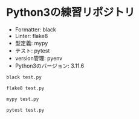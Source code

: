 # Python3の練習リポジトリ

- Formatter: black
- Linter: flake8
- 型定義: mypy
- テスト: pytest
- version管理: pyenv
- Python3のバージョン: 3.11.6

<!-- Formatter実行 -->
```bash
black test.py
```

<!-- flakeを実行 -->
```bash
flake8 test.py
```

<!-- mypyを実行 -->
```bash
mypy test.py
```

<!-- test実行 -->
```bash
pytest test.py
```
